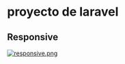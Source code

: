 # proyecto de laravel

## Responsive

[![responsive.png](https://i.postimg.cc/bJ61qxhX/responsive.png)](https://postimg.cc/MMQnDjHt)
